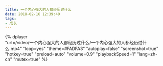 ```yaml
---
title: 一个内心强大的人都经历过什么
date: 2018-02-16 12:39:40
tags:
- 成长
---
```


{%
    dplayer     
    "url=/video/一个内心强大的人都经历过什么/一个内心强大的人都经历过什么.mp4"
    "loop=yes"
    "theme=#FADFA3"
    "autoplay=false"
    "screenshot=true"
    "hotkey=true"
    "preload=auto"
    "volume=0.9"
    "playbackSpeed=1"
    "lang=zh-cn"
    "mutex=true"
%}


